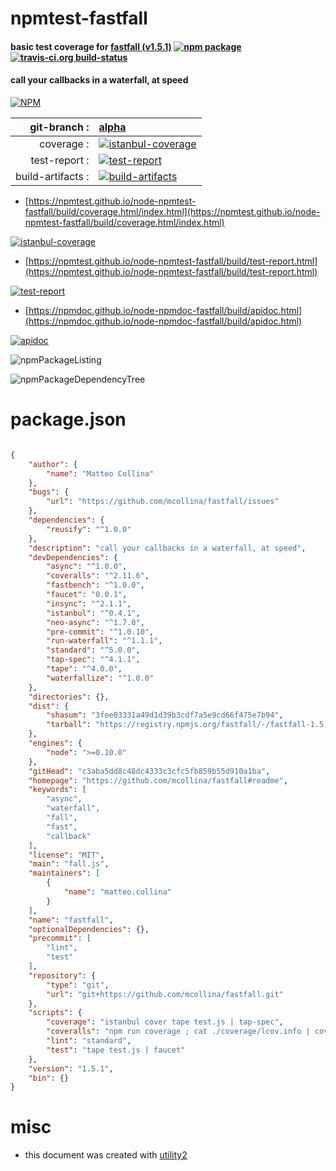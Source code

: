 # npmtest-fastfall

#### basic test coverage for  [fastfall (v1.5.1)](https://github.com/mcollina/fastfall#readme)  [![npm package](https://img.shields.io/npm/v/npmtest-fastfall.svg?style=flat-square)](https://www.npmjs.org/package/npmtest-fastfall) [![travis-ci.org build-status](https://api.travis-ci.org/npmtest/node-npmtest-fastfall.svg)](https://travis-ci.org/npmtest/node-npmtest-fastfall)

#### call your callbacks in a waterfall, at speed

[![NPM](https://nodei.co/npm/fastfall.png?downloads=true&downloadRank=true&stars=true)](https://www.npmjs.com/package/fastfall)

| git-branch : | [alpha](https://github.com/npmtest/node-npmtest-fastfall/tree/alpha)|
|--:|:--|
| coverage : | [![istanbul-coverage](https://npmtest.github.io/node-npmtest-fastfall/build/coverage.badge.svg)](https://npmtest.github.io/node-npmtest-fastfall/build/coverage.html/index.html)|
| test-report : | [![test-report](https://npmtest.github.io/node-npmtest-fastfall/build/test-report.badge.svg)](https://npmtest.github.io/node-npmtest-fastfall/build/test-report.html)|
| build-artifacts : | [![build-artifacts](https://npmtest.github.io/node-npmtest-fastfall/glyphicons_144_folder_open.png)](https://github.com/npmtest/node-npmtest-fastfall/tree/gh-pages/build)|

- [https://npmtest.github.io/node-npmtest-fastfall/build/coverage.html/index.html](https://npmtest.github.io/node-npmtest-fastfall/build/coverage.html/index.html)

[![istanbul-coverage](https://npmtest.github.io/node-npmtest-fastfall/build/screenCapture.buildCi.browser.%252Ftmp%252Fbuild%252Fcoverage.lib.html.png)](https://npmtest.github.io/node-npmtest-fastfall/build/coverage.html/index.html)

- [https://npmtest.github.io/node-npmtest-fastfall/build/test-report.html](https://npmtest.github.io/node-npmtest-fastfall/build/test-report.html)

[![test-report](https://npmtest.github.io/node-npmtest-fastfall/build/screenCapture.buildCi.browser.%252Ftmp%252Fbuild%252Ftest-report.html.png)](https://npmtest.github.io/node-npmtest-fastfall/build/test-report.html)

- [https://npmdoc.github.io/node-npmdoc-fastfall/build/apidoc.html](https://npmdoc.github.io/node-npmdoc-fastfall/build/apidoc.html)

[![apidoc](https://npmdoc.github.io/node-npmdoc-fastfall/build/screenCapture.buildCi.browser.%252Ftmp%252Fbuild%252Fapidoc.html.png)](https://npmdoc.github.io/node-npmdoc-fastfall/build/apidoc.html)

![npmPackageListing](https://npmtest.github.io/node-npmtest-fastfall/build/screenCapture.npmPackageListing.svg)

![npmPackageDependencyTree](https://npmtest.github.io/node-npmtest-fastfall/build/screenCapture.npmPackageDependencyTree.svg)



# package.json

```json

{
    "author": {
        "name": "Matteo Collina"
    },
    "bugs": {
        "url": "https://github.com/mcollina/fastfall/issues"
    },
    "dependencies": {
        "reusify": "^1.0.0"
    },
    "description": "call your callbacks in a waterfall, at speed",
    "devDependencies": {
        "async": "^1.0.0",
        "coveralls": "^2.11.6",
        "fastbench": "^1.0.0",
        "faucet": "0.0.1",
        "insync": "^2.1.1",
        "istanbul": "^0.4.1",
        "neo-async": "^1.7.0",
        "pre-commit": "^1.0.10",
        "run-waterfall": "^1.1.1",
        "standard": "^5.0.0",
        "tap-spec": "^4.1.1",
        "tape": "^4.0.0",
        "waterfallize": "^1.0.0"
    },
    "directories": {},
    "dist": {
        "shasum": "3fee03331a49d1d39b3cdf7a5e9cd66f475e7b94",
        "tarball": "https://registry.npmjs.org/fastfall/-/fastfall-1.5.1.tgz"
    },
    "engines": {
        "node": ">=0.10.0"
    },
    "gitHead": "c3aba5dd8c48dc4333c3cfc5fb859b55d910a1ba",
    "homepage": "https://github.com/mcollina/fastfall#readme",
    "keywords": [
        "async",
        "waterfall",
        "fall",
        "fast",
        "callback"
    ],
    "license": "MIT",
    "main": "fall.js",
    "maintainers": [
        {
            "name": "matteo.collina"
        }
    ],
    "name": "fastfall",
    "optionalDependencies": {},
    "precommit": [
        "lint",
        "test"
    ],
    "repository": {
        "type": "git",
        "url": "git+https://github.com/mcollina/fastfall.git"
    },
    "scripts": {
        "coverage": "istanbul cover tape test.js | tap-spec",
        "coveralls": "npm run coverage ; cat ./coverage/lcov.info | coveralls",
        "lint": "standard",
        "test": "tape test.js | faucet"
    },
    "version": "1.5.1",
    "bin": {}
}
```



# misc
- this document was created with [utility2](https://github.com/kaizhu256/node-utility2)
